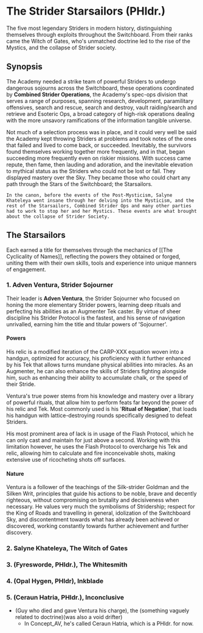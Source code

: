 # The Strider Starsailors (PHldr.)
The five most legendary Striders in modern history, distinguishing themselves through exploits throughout the Switchboard. From their ranks came the Witch of Gates, who's unmatched doctrine led to the rise of the Mystics, and the collapse of Strider society. 

## Synopsis
The Academy needed a strike team of powerful Striders to undergo dangerous sojourns across the Switchboard, these operations coordinated by **Combined Strider Operations**, the Academy's spec-ops division that serves a range of purposes, spanning research, development, paramilitary offensives, search and rescue, search and destroy, vault raiding/search and retrieve and Esoteric Ops, a broad category of high-risk operations dealing with the more unsavory ramifications of the information tangible universe. 

Not much of a selection process was in place, and it could very well be said the Academy kept throwing Striders at problems and took notes of the ones that failed and lived to come back, or succeeded. Inevitably, the survivors found themselves working together more frequently, and in that, began succeeding more frequently even on riskier missions. With success came repute, then fame, then lauding and adoration, and the inevitable elevation to mythical status as the Striders who could not be lost or fail. They displayed mastery over the Sky. They became those who could chart any path through the Stars of the Switchboard; the Starsailors.

	In the canon, before the events of the Post-Mysticism, Salyne Khateleya went insane through her delving into the Mysticism, and the rest of the Starsailors, Combined Strider Ops and many other parties had to work to stop her and her Mystics. These events are what brought about the collapse of Strider Society.  

## The Starsailors
Each earned a title for themselves through the mechanics of [[The Cyclicality of Names]], reflecting the powers they obtained or forged, uniting them with their own skills, tools and experience into unique manners of engagement.

### 1. Adven Ventura, Strider Sojourner
Their leader is **Adven Ventura**, the Strider Sojourner who focused on honing the more elementary Strider powers, learning deep rituals and perfecting his abilities as an Augmenter Tek caster. By virtue of sheer discipline his Strider Protocol is the fastest, and his sense of navigation unrivalled, earning him the title and titular powers of 'Sojourner'. 

#### Powers
His relic is a modified iteration of the CARP-XXX equation woven into a handgun, optimized for accuracy, his proficiency with it further enhanced by his Tek that allows turns mundane physical abilities into miracles. As an Augmenter, he can also enhance the skills of Striders fighting alongside him, such as enhancing their ability to accumulate chalk, or the speed of their Stride.

Ventura's true power stems from his knowledge and mastery over a library of powerful rituals, that allow him to perform feats far beyond the power of his relic and Tek. Most commonly used is his '**Ritual of Negation**', that loads his handgun with lattice-destroying rounds specifically designed to defeat Striders.

His most prominent area of lack is in usage of the Flash Protocol, which he can only cast and maintain for just above a second. Working with this limitation however, he uses the Flash Protocol to overcharge his Tek and relic, allowing him to calculate and fire inconceivable shots, making extensive use of ricocheting shots off surfaces.

#### Nature
Ventura is a follower of the teachings of the Silk-strider Goldman and the Silken Writ, principles that guide his actions to be noble, brave and decently righteous, without compromising on brutality and decisiveness when necessary. He values very much the symbolisms of Stridership; respect for the King of Roads and travelling in general, idolization of the Switchboard Sky, and discontentment towards what has already been achieved or discovered, working constantly towards further achievement and further discovery. 

### 2. Salyne Khateleya, The Witch of Gates
### 3. (Fyresworde, PHldr.), The Whitesmith
### 4. (Opal Hygen, PHldr), Inkblade
### 5. (Ceraun Hatria, PHldr.), Inconclusive
- (Guy who died and gave Ventura his charge), the (something vaguely related to doctrine)(was also a void drifter)
	- In Concept_AV, he's called Ceraun Hatria, which is a PHldr. for now.
